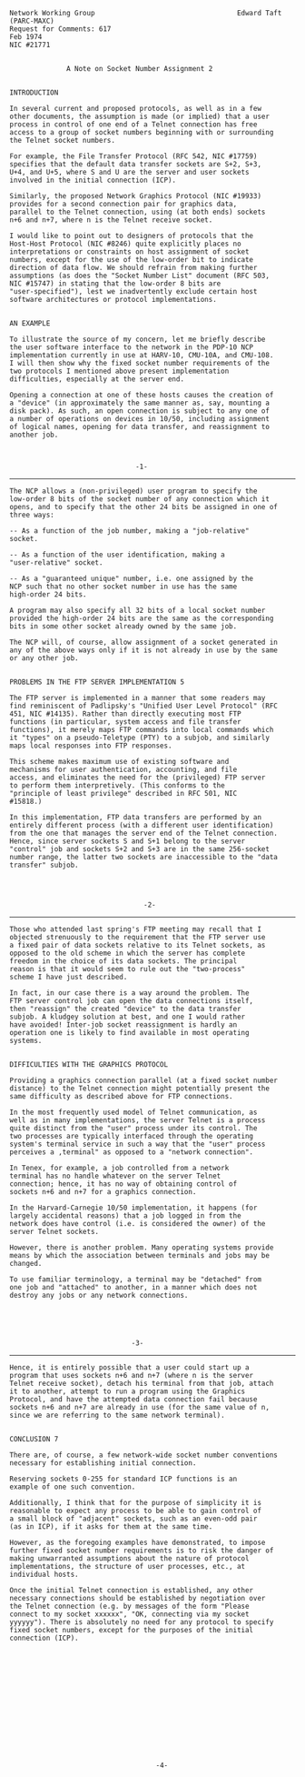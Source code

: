     Network Working Group                                   Edward Taft (PARC-MAXC)
    Request for Comments: 617                                              Feb 1974
    NIC #21771


                  A Note on Socket Number Assignment 2


    INTRODUCTION

    In several current and proposed protocols, as well as in a few
    other documents, the assumption is made (or implied) that a user
    process in control of one end of a Telnet connection has free
    access to a group of socket numbers beginning with or surrounding
    the Telnet socket numbers.

    For example, the File Transfer Protocol (RFC 542, NIC #17759)
    specifies that the default data transfer sockets are S+2, S+3,
    U+4, and U+5, where S and U are the server and user sockets
    involved in the initial connection (ICP).

    Similarly, the proposed Network Graphics Protocol (NIC #19933)
    provides for a second connection pair for graphics data,
    parallel to the Telnet connection, using (at both ends) sockets
    n+6 and n+7, where n is the Telnet receive socket.

    I would like to point out to designers of protocols that the
    Host-Host Protocol (NIC #8246) quite explicitly places no
    interpretations or constraints on host assignment of socket
    numbers, except for the use of the low-order bit to indicate
    direction of data flow. We should refrain from making further
    assumptions (as does the "Socket Number List" document (RFC 503,
    NIC #15747) in stating that the low-order 8 bits are
    "user-specified"), lest we inadvertently exclude certain host
    software architectures or protocol implementations.


    AN EXAMPLE

    To illustrate the source of my concern, let me briefly describe
    the user software interface to the network in the PDP-10 NCP
    implementation currently in use at HARV-10, CMU-10A, and CMU-108.
    I will then show why the fixed socket number requirements of the
    two protocols I mentioned above present implementation
    difficulties, especially at the server end.

    Opening a connection at one of these hosts causes the creation of
    a "device" (in approximately the same manner as, say, mounting a
    disk pack). As such, an open connection is subject to any one of
    a number of operations on devices in 10/50, including assignment
    of logical names, opening for data transfer, and reassignment to
    another job.



                                   -1-

------------------------------------------------------------------------

``` newpage
The NCP allows a (non-privileged) user program to specify the
low-order 8 bits of the socket number of any connection which it
opens, and to specify that the other 24 bits be assigned in one of
three ways:

-- As a function of the job number, making a "job-relative"
socket.

-- As a function of the user identification, making a
"user-relative" socket.

-- As a "guaranteed unique" number, i.e. one assigned by the
NCP such that no other socket number in use has the same
high-order 24 bits.

A program may also specify all 32 bits of a local socket number
provided the high-order 24 bits are the same as the corresponding
bits in some other socket already owned by the same job.

The NCP will, of course, allow assignment of a socket generated in
any of the above ways only if it is not already in use by the same
or any other job.


PROBLEMS IN THE FTP SERVER IMPLEMENTATION 5

The FTP server is implemented in a manner that some readers may
find reminiscent of Padlipsky's "Unified User Level Protocol" (RFC
451, NIC #14135). Rather than directly executing most FTP
functions (in particular, system access and file transfer
functions), it merely maps FTP commands into local commands which
it "types" on a pseudo-Teletype (PTY) to a subjob, and similarly
maps local responses into FTP responses.

This scheme makes maximum use of existing software and
mechanisms for user authentication, accounting, and file
access, and eliminates the need for the (privileged) FTP server
to perform them interpretively. (This conforms to the
"principle of least privilege" described in RFC 501, NIC
#15818.)

In this implementation, FTP data transfers are performed by an
entirely different process (with a different user identification)
from the one that manages the server end of the Telnet connection.
Hence, since server sockets S and S+1 belong to the server
"control" job and sockets S+2 and S+3 are in the same 256-socket
number range, the latter two sockets are inaccessible to the "data
transfer" subjob.




                                 -2-
```

------------------------------------------------------------------------

``` newpage
Those who attended last spring's FTP meeting may recall that I
objected strenuously to the requirement that the FTP server use
a fixed pair of data sockets relative to its Telnet sockets, as
opposed to the old scheme in which the server has complete
freedom in the choice of its data sockets. The principal
reason is that it would seem to rule out the "two-process"
scheme I have just described.

In fact, in our case there is a way around the problem. The
FTP server control job can open the data connections itself,
then "reassign" the created "device" to the data transfer
subjob. A kludgey solution at best, and one I would rather
have avoided! Inter-job socket reassignment is hardly an
operation one is likely to find available in most operating
systems.


DIFFICULTIES WITH THE GRAPHICS PROTOCOL

Providing a graphics connection parallel (at a fixed socket number
distance) to the Telnet connection might potentially present the
same difficulty as described above for FTP connections.

In the most frequently used model of Telnet communication, as
well as in many implementations, the server Telnet is a process
quite distinct from the "user" process under its control. The
two processes are typically interfaced through the operating
system's terminal service in such a way that the "user" process
perceives a ,terminal" as opposed to a "network connection".

In Tenex, for example, a job controlled from a network
terminal has no handle whatever on the server Telnet
connection; hence, it has no way of obtaining control of
sockets n+6 and n+7 for a graphics connection.

In the Harvard-Carnegie 10/50 implementation, it happens (for
largely accidental reasons) that a job logged in from the
network does have control (i.e. is considered the owner) of the
server Telnet sockets.

However, there is another problem. Many operating systems provide
means by which the association between terminals and jobs may be
changed.

To use familiar terminology, a terminal may be "detached" from
one job and "attached" to another, in a manner which does not
destroy any jobs or any network connections.





                              -3-
```

------------------------------------------------------------------------

``` newpage
Hence, it is entirely possible that a user could start up a
program that uses sockets n+6 and n+7 (where n is the server
Telnet receive socket), detach his terminal from that job, attach
it to another, attempt to run a program using the Graphics
Protocol, and have the attempted data connection fail because
sockets n+6 and n+7 are already in use (for the same value of n,
since we are referring to the same network terminal).


CONCLUSION 7

There are, of course, a few network-wide socket number conventions
necessary for establishing initial connection.

Reserving sockets 0-255 for standard ICP functions is an
example of one such convention.

Additionally, I think that for the purpose of simplicity it is
reasonable to expect any process to be able to gain control of
a small block of "adjacent" sockets, such as an even-odd pair
(as in ICP), if it asks for them at the same time.

However, as the foregoing examples have demonstrated, to impose
further fixed socket number requirements is to risk the danger of
making unwarranted assumptions about the nature of protocol
implementations, the structure of user processes, etc., at
individual hosts.

Once the initial Telnet connection is established, any other
necessary connections should be established by negotiation over
the Telnet connection (e.g. by messages of the form "Please
connect to my socket xxxxxx", "OK, connecting via my socket
yyyyyy"). There is absolutely no need for any protocol to specify
fixed socket numbers, except for the purposes of the initial
connection (ICP).















                                    -4-
```
